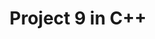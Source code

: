 ---
layout: archive
permalink: /C++/c++_project11
title: "Project 9 in C++ "
author_profile: true

header:
  image: "/images/tower3.jpeg"
  
---